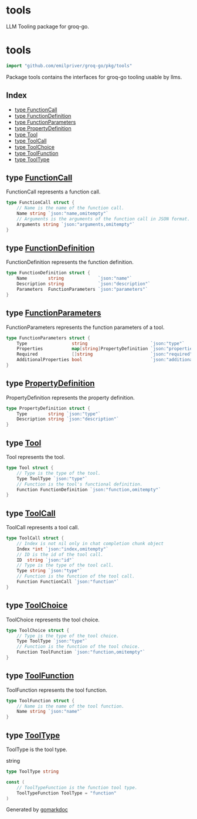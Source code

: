 # tools

LLM Tooling package for groq-go.

<!-- gomarkdoc:embed:start -->

<!-- Code generated by gomarkdoc. DO NOT EDIT -->

# tools

```go
import "github.com/emilpriver/groq-go/pkg/tools"
```

Package tools contains the interfaces for groq\-go tooling usable by llms.

## Index

- [type FunctionCall](<#FunctionCall>)
- [type FunctionDefinition](<#FunctionDefinition>)
- [type FunctionParameters](<#FunctionParameters>)
- [type PropertyDefinition](<#PropertyDefinition>)
- [type Tool](<#Tool>)
- [type ToolCall](<#ToolCall>)
- [type ToolChoice](<#ToolChoice>)
- [type ToolFunction](<#ToolFunction>)
- [type ToolType](<#ToolType>)


<a name="FunctionCall"></a>
## type [FunctionCall](<https://github.com/emilpriver/groq-go/blob/main/pkg/tools/tools.go#L62-L67>)

FunctionCall represents a function call.

```go
type FunctionCall struct {
    // Name is the name of the function call.
    Name string `json:"name,omitempty"`
    // Arguments is the arguments of the function call in JSON format.
    Arguments string `json:"arguments,omitempty"`
}
```

<a name="FunctionDefinition"></a>
## type [FunctionDefinition](<https://github.com/emilpriver/groq-go/blob/main/pkg/tools/tools.go#L33-L37>)

FunctionDefinition represents the function definition.

```go
type FunctionDefinition struct {
    Name        string             `json:"name"`
    Description string             `json:"description"`
    Parameters  FunctionParameters `json:"parameters"`
}
```

<a name="FunctionParameters"></a>
## type [FunctionParameters](<https://github.com/emilpriver/groq-go/blob/main/pkg/tools/tools.go#L39-L44>)

FunctionParameters represents the function parameters of a tool.

```go
type FunctionParameters struct {
    Type                 string                        `json:"type"`
    Properties           map[string]PropertyDefinition `json:"properties"`
    Required             []string                      `json:"required"`
    AdditionalProperties bool                          `json:"additionalProperties,omitempty"`
}
```

<a name="PropertyDefinition"></a>
## type [PropertyDefinition](<https://github.com/emilpriver/groq-go/blob/main/pkg/tools/tools.go#L46-L49>)

PropertyDefinition represents the property definition.

```go
type PropertyDefinition struct {
    Type        string `json:"type"`
    Description string `json:"description"`
}
```

<a name="Tool"></a>
## type [Tool](<https://github.com/emilpriver/groq-go/blob/main/pkg/tools/tools.go#L10-L15>)

Tool represents the tool.

```go
type Tool struct {
    // Type is the type of the tool.
    Type ToolType `json:"type"`
    // Function is the tool's functional definition.
    Function FunctionDefinition `json:"function,omitempty"`
}
```

<a name="ToolCall"></a>
## type [ToolCall](<https://github.com/emilpriver/groq-go/blob/main/pkg/tools/tools.go#L51-L60>)

ToolCall represents a tool call.

```go
type ToolCall struct {
    // Index is not nil only in chat completion chunk object
    Index *int `json:"index,omitempty"`
    // ID is the id of the tool call.
    ID  string `json:"id"`
    // Type is the type of the tool call.
    Type string `json:"type"`
    // Function is the function of the tool call.
    Function FunctionCall `json:"function"`
}
```

<a name="ToolChoice"></a>
## type [ToolChoice](<https://github.com/emilpriver/groq-go/blob/main/pkg/tools/tools.go#L21-L26>)

ToolChoice represents the tool choice.

```go
type ToolChoice struct {
    // Type is the type of the tool choice.
    Type ToolType `json:"type"`
    // Function is the function of the tool choice.
    Function ToolFunction `json:"function,omitempty"`
}
```

<a name="ToolFunction"></a>
## type [ToolFunction](<https://github.com/emilpriver/groq-go/blob/main/pkg/tools/tools.go#L28-L31>)

ToolFunction represents the tool function.

```go
type ToolFunction struct {
    // Name is the name of the tool function.
    Name string `json:"name"`
}
```

<a name="ToolType"></a>
## type [ToolType](<https://github.com/emilpriver/groq-go/blob/main/pkg/tools/tools.go#L19>)

ToolType is the tool type.

string

```go
type ToolType string
```

<a name="ToolTypeFunction"></a>

```go
const (
    // ToolTypeFunction is the function tool type.
    ToolTypeFunction ToolType = "function"
)
```

Generated by [gomarkdoc](<https://github.com/princjef/gomarkdoc>)


<!-- gomarkdoc:embed:end -->
